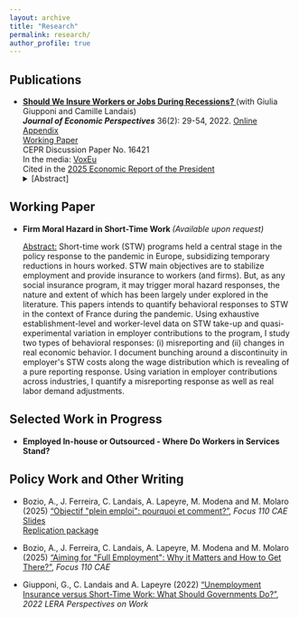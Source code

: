 ```yaml
---
layout: archive
title: "Research"
permalink: research/
author_profile: true
---
```


## Publications

<ul>
<li> <b> <a href="https://pubs.aeaweb.org/doi/pdfplus/10.1257/jep.36.2.29"> Should We Insure Workers or Jobs During Recessions? </a> </b> (with Giulia Giupponi and Camille Landais)
</li> 
<b> <em> Journal of Economic Perspectives</em></b> 36(2): 29-54, 2022. <a href="https://www.dropbox.com/s/6c315g39qo1zh65/JEP_STW_UI_Appendix_220411.pdf?dl=0"> Online Appendix </a>
<br />
 <a href ="https://www.dropbox.com/s/tvl2mimvx5xcu4i/WP_STW_UI_Paper_Appendix_220204.pdf?dl=0"> Working Paper </a>
<br />
CEPR Discussion Paper No. 16421 
 <br />
In the media: <a href="https://voxeu.org/article/social-insurance-policies-turbulent-times-short-time-work-versus-unemployment-insurance"> VoxEu</a>  
 <br />
 Cited in the <a href="https://bidenwhitehouse.archives.gov/wp-content/uploads/2025/01/ERP-2025.pdf"> 2025 Economic Report of the President</a>  
 <br />

<details><summary>[Abstract]</summary>
<p>
<em> What is the most efficient way to respond to recessions in the labor market? To this question, policymakers on both sides of the pond gave two diametrically opposed answers during the recent crisis. In the US, the focus was on insuring workers, by aggressively increasing the generosity of unemployment insurance. In Europe, to the contrary, policies were concentrated on saving job matches, with the massive use of labor hoarding subsidies through short-time-work programs, on which so little is actually known. So who got it right? Should we insure workers or jobs during recessions? In this article, we show that far from being substitutes, unemployment insurance and short-time-work policies exhibit strong complementarities. They provide insurance to different types of workers, and against different types of shocks. Short-time-work can be an effective way to reduce socially costly layoffs against large temporary shocks but is less effective against more persistent shocks that require reallocation across firms and sectors. Overall, we conclude that short-time-work is an important and useful addition to the labor market policy-toolkit during recessions, which should be used alongside unemployment insurance.
</em>
</p>
</details>

</ul>

## Working Paper

<ul>
<li> <b> Firm Moral Hazard in Short-Time Work </b> <em>(Available upon request)</em> </li>
 
<p> <ins>Abstract:</ins> Short-time work (STW) programs held a central stage in the policy response to the pandemic in Europe, subsidizing temporary reductions in hours worked. STW main objectives are to stabilize employment and provide insurance to workers (and firms). But, as any social insurance program, it may trigger moral hazard responses, the nature and extent of which has been largely under explored in the literature. This papers intends to quantify behavioral responses to STW in the context of France during the pandemic. Using exhaustive establishment-level and worker-level data on STW take-up and quasi-experimental variation in employer contributions to the program, I study two types of behavioral responses: (i) misreporting and (ii) changes in real economic behavior. I document bunching around a discontinuity in employer's STW costs along the wage distribution which is revealing of a pure reporting response. Using variation in employer contributions across industries, I quantify a misreporting response as well as real labor demand adjustments. </p>
 </ul>
 
## Selected Work in Progress 

<ul>
<li> <b> Employed In-house or Outsourced - Where Do Workers in Services Stand? </b> 
</li> 
</ul>

## Policy Work and Other Writing 

<ul>
 <li> Bozio, A., J. Ferreira, C. Landais, A. Lapeyre, M. Modena and M. Molaro (2025) <a href="https://www.cae-eco.fr/staticfiles/pdf/focus-110-plein-emploi-250307.pdf"> “Objectif "plein emploi": pourquoi et comment?”</a>, <em> Focus 110 CAE</em>
</li> 
 <a href="https://www.cae-eco.fr/staticfiles/pdf/pleinemploislides.pdf"> Slides </a>
 <br />
 <a href="https://www.dropbox.com/scl/fi/9xj06bzcwjl3cwqj9aamh/Code_Replication.zip?rlkey=ozpzzjye7hybj4wl1ssfp76ji&e=1&st=205xq3fu&dl=0"> Replication package </a>
 
</ul>

<ul>
 <li> Bozio, A., J. Ferreira, C. Landais, A. Lapeyre, M. Modena and M. Molaro (2025) <a href="[https://www.cae-eco.fr/staticfiles/pdf/focus-110-plein-emploi-250307.pdf](https://www.dropbox.com/scl/fi/n278g1au2znfermupgfb2/Focus_110_Plein-emploi_250716_EN.pdf?rlkey=vrnjjej73gzw48f40rmq1kyxu&st=scsigxv3&dl=0)"> “Aiming for "Full Employment":
Why it Matters and How to Get There?”</a>, <em> Focus 110 CAE</em>
</li> 
 
</ul>
 
<ul>
 <li> Giupponi, G., C. Landais and A. Lapeyre (2022) <a href="https://www.dropbox.com/s/0vt56wjnawaq54g/POW_2022_Vol26_Pgs64-67_GiupponiLandaisLapeyre.pdf?dl=0"> “Unemployment Insurance versus Short-Time Work: What Should Governments Do?”</a>, <em> 2022 LERA Perspectives on Work</em>
</li> 
 
</ul>
